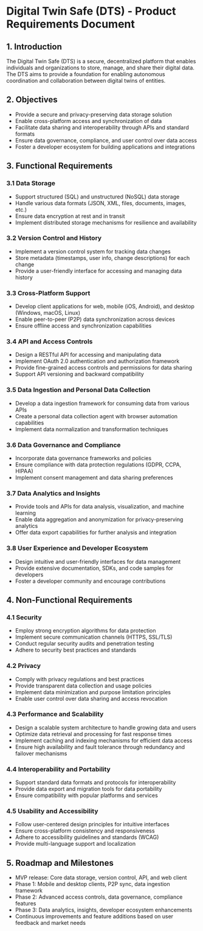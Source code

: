 # Digital Twin Safe (DTS) - Product Requirements Document

## 1. Introduction
The Digital Twin Safe (DTS) is a secure, decentralized platform that enables individuals and organizations to store, manage, and share their digital data. The DTS aims to provide a foundation for enabling autonomous coordination and collaboration between digital twins of entities.

## 2. Objectives
- Provide a secure and privacy-preserving data storage solution
- Enable cross-platform access and synchronization of data
- Facilitate data sharing and interoperability through APIs and standard formats
- Ensure data governance, compliance, and user control over data access
- Foster a developer ecosystem for building applications and integrations

## 3. Functional Requirements

### 3.1 Data Storage
- Support structured (SQL) and unstructured (NoSQL) data storage
- Handle various data formats (JSON, XML, files, documents, images, etc.)
- Ensure data encryption at rest and in transit
- Implement distributed storage mechanisms for resilience and availability

### 3.2 Version Control and History
- Implement a version control system for tracking data changes
- Store metadata (timestamps, user info, change descriptions) for each change
- Provide a user-friendly interface for accessing and managing data history

### 3.3 Cross-Platform Support
- Develop client applications for web, mobile (iOS, Android), and desktop (Windows, macOS, Linux)
- Enable peer-to-peer (P2P) data synchronization across devices
- Ensure offline access and synchronization capabilities

### 3.4 API and Access Controls
- Design a RESTful API for accessing and manipulating data
- Implement OAuth 2.0 authentication and authorization framework
- Provide fine-grained access controls and permissions for data sharing
- Support API versioning and backward compatibility

### 3.5 Data Ingestion and Personal Data Collection
- Develop a data ingestion framework for consuming data from various APIs
- Create a personal data collection agent with browser automation capabilities
- Implement data normalization and transformation techniques

### 3.6 Data Governance and Compliance
- Incorporate data governance frameworks and policies
- Ensure compliance with data protection regulations (GDPR, CCPA, HIPAA)
- Implement consent management and data sharing preferences

### 3.7 Data Analytics and Insights
- Provide tools and APIs for data analysis, visualization, and machine learning
- Enable data aggregation and anonymization for privacy-preserving analytics
- Offer data export capabilities for further analysis and integration

### 3.8 User Experience and Developer Ecosystem
- Design intuitive and user-friendly interfaces for data management
- Provide extensive documentation, SDKs, and code samples for developers
- Foster a developer community and encourage contributions

## 4. Non-Functional Requirements

### 4.1 Security
- Employ strong encryption algorithms for data protection
- Implement secure communication channels (HTTPS, SSL/TLS)
- Conduct regular security audits and penetration testing
- Adhere to security best practices and standards

### 4.2 Privacy
- Comply with privacy regulations and best practices
- Provide transparent data collection and usage policies
- Implement data minimization and purpose limitation principles
- Enable user control over data sharing and access revocation

### 4.3 Performance and Scalability
- Design a scalable system architecture to handle growing data and users
- Optimize data retrieval and processing for fast response times
- Implement caching and indexing mechanisms for efficient data access
- Ensure high availability and fault tolerance through redundancy and failover mechanisms

### 4.4 Interoperability and Portability
- Support standard data formats and protocols for interoperability
- Provide data export and migration tools for data portability
- Ensure compatibility with popular platforms and services

### 4.5 Usability and Accessibility
- Follow user-centered design principles for intuitive interfaces
- Ensure cross-platform consistency and responsiveness
- Adhere to accessibility guidelines and standards (WCAG)
- Provide multi-language support and localization

## 5. Roadmap and Milestones
- MVP release: Core data storage, version control, API, and web client
- Phase 1: Mobile and desktop clients, P2P sync, data ingestion framework
- Phase 2: Advanced access controls, data governance, compliance features
- Phase 3: Data analytics, insights, developer ecosystem enhancements
- Continuous improvements and feature additions based on user feedback and market needs

